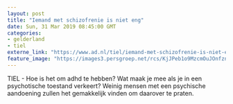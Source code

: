 ```yaml
---
layout: post
title: "Iemand met schizofrenie is niet eng"
date: Sun, 31 Mar 2019 08:45:00 GMT
categories: 
- gelderland 
- tiel 
externe_link: "https://www.ad.nl/tiel/iemand-met-schizofrenie-is-niet-eng~a8442a0d/"
feature_image: "https://images3.persgroep.net/rcs/KjJPeb1o9MzcmOuJOnfzn6IEx08/diocontent/144502473/_fitwidth/400/?appId=21791a8992982cd8da851550a453bd7f&quality=0.7"
---
```


TIEL - Hoe is het om adhd te hebben? Wat maak je mee als je in een psychotische toestand verkeert? Weinig mensen met een psychische aandoening zullen het gemakkelijk vinden om daarover te praten.

